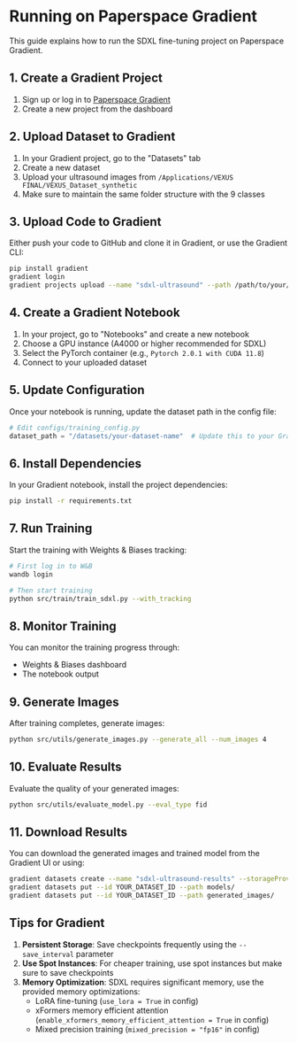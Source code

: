# Running on Paperspace Gradient

This guide explains how to run the SDXL fine-tuning project on Paperspace Gradient.

## 1. Create a Gradient Project

1. Sign up or log in to [Paperspace Gradient](https://console.paperspace.com/)
2. Create a new project from the dashboard

## 2. Upload Dataset to Gradient

1. In your Gradient project, go to the "Datasets" tab
2. Create a new dataset
3. Upload your ultrasound images from `/Applications/VEXUS FINAL/VEXUS_Dataset_synthetic`
4. Make sure to maintain the same folder structure with the 9 classes

## 3. Upload Code to Gradient

Either push your code to GitHub and clone it in Gradient, or use the Gradient CLI:

```bash
pip install gradient
gradient login
gradient projects upload --name "sdxl-ultrasound" --path /path/to/your/local/project
```

## 4. Create a Gradient Notebook

1. In your project, go to "Notebooks" and create a new notebook
2. Choose a GPU instance (A4000 or higher recommended for SDXL)
3. Select the PyTorch container (e.g., `Pytorch 2.0.1 with CUDA 11.8`)
4. Connect to your uploaded dataset

## 5. Update Configuration

Once your notebook is running, update the dataset path in the config file:

```python
# Edit configs/training_config.py
dataset_path = "/datasets/your-dataset-name"  # Update this to your Gradient dataset path
```

## 6. Install Dependencies

In your Gradient notebook, install the project dependencies:

```bash
pip install -r requirements.txt
```

## 7. Run Training

Start the training with Weights & Biases tracking:

```bash
# First log in to W&B
wandb login

# Then start training
python src/train/train_sdxl.py --with_tracking
```

## 8. Monitor Training

You can monitor the training progress through:
- Weights & Biases dashboard
- The notebook output

## 9. Generate Images

After training completes, generate images:

```bash
python src/utils/generate_images.py --generate_all --num_images 4
```

## 10. Evaluate Results

Evaluate the quality of your generated images:

```bash
python src/utils/evaluate_model.py --eval_type fid
```

## 11. Download Results

You can download the generated images and trained model from the Gradient UI or using:

```bash
gradient datasets create --name "sdxl-ultrasound-results" --storageProviderId aws
gradient datasets put --id YOUR_DATASET_ID --path models/
gradient datasets put --id YOUR_DATASET_ID --path generated_images/
```

## Tips for Gradient

1. **Persistent Storage**: Save checkpoints frequently using the `--save_interval` parameter
2. **Use Spot Instances**: For cheaper training, use spot instances but make sure to save checkpoints
3. **Memory Optimization**: SDXL requires significant memory, use the provided memory optimizations:
   - LoRA fine-tuning (`use_lora = True` in config)
   - xFormers memory efficient attention (`enable_xformers_memory_efficient_attention = True` in config)
   - Mixed precision training (`mixed_precision = "fp16"` in config) 